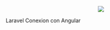 <p align="center"><img src="https://laravel.com/assets/img/components/logo-laravel.svg"></p>
Laravel Conexion con Angular